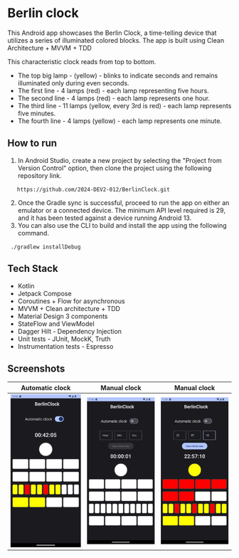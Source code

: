 # Berlin clock

This Android app showcases the Berlin Clock, a time-telling device that utilizes a series of
illuminated colored blocks. The app is built using Clean Architecture + MVVM + TDD

This characteristic clock reads from top to bottom.

- The top big lamp - (yellow) - blinks to indicate seconds and remains illuminated only during even
  seconds.
- The first line - 4 lamps (red) - each lamp representing five hours.
- The second line - 4 lamps (red) - each lamp represents one hour.
- The third line - 11 lamps (yellow, every 3rd is red) - each lamp represents five minutes.
- The fourth line - 4 lamps (yellow) - each lamp represents one minute.

## How to run

1. In Android Studio, create a new project by selecting the "Project from Version Control" option,
   then clone the project using the following repository link.

```
   https://github.com/2024-DEV2-012/BerlinClock.git
```

2. Once the Gradle sync is successful, proceed to run the app on either an emulator or a connected
   device. The minimum API level required is 29, and it has been tested against a device running
   Android 13.
3. You can also use the CLI to build and install the app using the following command.

```
 ./gradlew installDebug
```

## Tech Stack

- Kotlin
- Jetpack Compose
- Coroutines + Flow for asynchronous
- MVVM + Clean architecture + TDD
- Material Design 3 components
- StateFlow and ViewModel
- Dagger Hilt - Dependency Injection
- Unit tests - JUnit, MockK, Truth
- Instrumentation tests - Espresso

## Screenshots

| Automatic clock                                         | Manual clock                                          | Manual clock                                          |
|---------------------------------------------------------|-------------------------------------------------------|-------------------------------------------------------|
| <img src="screenshots/automatic_clock.png" width="200"> | <img src="screenshots/manual_clock1.png" width="200"> | <img src="screenshots/manual_clock2.png" width="200"> |